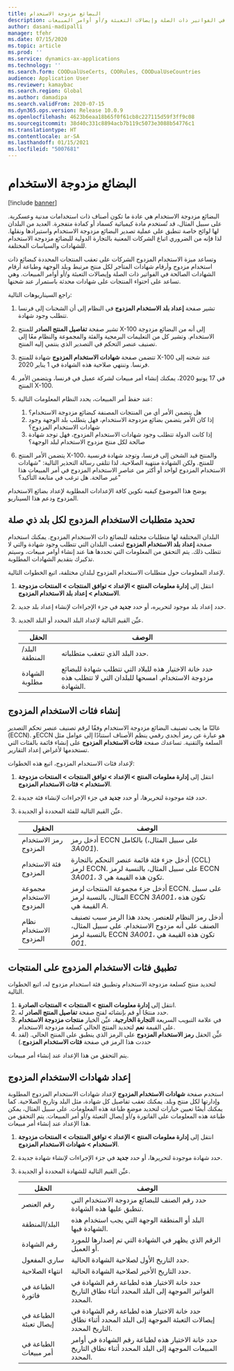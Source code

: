 ```yaml
---
title: البضائع مزدوجة الاستخدام
description: يوضح هذا الموضوع كيفية تعقب المنتجات المحددة كبضائع ذات استخدام مزدوج وأرقام شهادات المتجر لكل منتج مرتبط وبلد الوجهة وطباعة أرقام الشهادات الصالحة في الفواتير ذات الصلة وإيصالات التعبئة و/أو أوامر المبيعات.
author: dasani-madipalli
manager: tfehr
ms.date: 07/15/2020
ms.topic: article
ms.prod: ''
ms.service: dynamics-ax-applications
ms.technology: ''
ms.search.form: COODualUseCerts, COORules, COODualUseCountries
audience: Application User
ms.reviewer: kamaybac
ms.search.region: Global
ms.author: damadipa
ms.search.validFrom: 2020-07-15
ms.dyn365.ops.version: Release 10.0.9
ms.openlocfilehash: 4623b6eaa18b65f0f61cb8c227115d59f3ff9c08
ms.sourcegitcommit: 38d40c331c8894acb7b119c5073e3088b54776c1
ms.translationtype: HT
ms.contentlocale: ar-SA
ms.lasthandoff: 01/15/2021
ms.locfileid: "5007681"
---
```

# <a name="dual-use-goods"></a>البضائع مزدوجة الاستخدام

[!include [banner](../includes/banner.md)]

البضائع مزدوجة الاستخدام هي عادة ما تكون أصناف ذات استخدامات مدنية وعسكرية. على سبيل المثال، قد تُستخدم مادة كيميائية كسماد أو كمادة متفجرة. العديد من البلدان لها لوائح خاصة تنطبق على عملية تصدير البضائع مزدوجة الاستخدام واستيرادها ونقلها. لذا فإنه من الضروري اتباع الشركات المعنية بالتجارة الدولية للبضائع مزدوجة الاستخدام للشهادات والسياسات المختلفة.

وتساعد ميزة الاستخدام المزدوج الشركات على تعقب المنتجات المحددة كبضائع ذات استخدام مزدوج وأرقام شهادات المتاجر لكل منتج مرتبط وبلد الوجهة وطباعة أرقام الشهادات الصالحة في الفواتير ذات الصلة وإيصالات التعبئة و/أو أوامر المبيعات. وهي تساعد على احتواء المنتجات على شهادات محدثة باستمرار عند شحنها.

راجع السيناريوهات التالية:

1. تشير صفحة **إعداد بلد الاستخدام المزدوج** في النظام إلى أن الشحنات إلى فرنسا تتطلب وجود شهادة.
2. تشير صفحة **تفاصيل المنتج الصادر** للمنتج X-100 إلى أنه من البضائع مزدوجة الاستخدام. وتشير كل من التعليمات البرمجية والفئة والمجموعة والنظام معًا إلى تصنيف عنصر التحكم في التصدير الذي ينتمي إليه المنتج.
3. تتضمن صفحة **شهادات الاستخدام المزدوج** شهادة للمنتج X-100 عند شحنه إلى فرنسا. وتنتهي صلاحية هذه الشهادة في 1 يناير 2020.
4. في 17 يونيو 2020، يمكنك إنشاء أمر مبيعات لشركة عميل في فرنسا، ويتضمن الأمر المنتج X-100.
5. عند حفظ أمر المبيعات، يحدد النظام المعلومات التالية:

    1. هل يتضمن الأمر أي من المنتجات المصنفة كبضائع مزدوجة الاستخدام؟
    2. إذا كان الأمر يتضمن بضائع مزدوجة الاستخدام، فهل يتطلب بلد الوجهة وجود شهادات الاستخدام المزدوج؟
    3. إذا كانت الدولة تتطلب وجود شهادات الاستخدام المزدوج، فهل توجد شهادة صالحة لكل منتج مزدوج الاستخدام لبلد الوجهة؟

6. يتضمن الأمر المنتج X-100، والمنتج قيد الشحن إلى فرنسا، وتوجد شهادة فرنسية للمنتج. ولكن الشهادة منتهية الصلاحية. لذا تتلقى رسالة التحذير التالية: "شهادات الاستخدام المزدوج لواحد أو أكثر من عناصر الاستخدام المزدوج في أمر المبيعات هذا غير صالحة. هل ترغب في متابعة التأكيد؟"

يوضح هذا الموضوع كيفيه تكوين كافة الإعدادات المطلوبة لإعداد بضائع الاستخدام المزدوج ودعم هذا السيناريو.

## <a name="define-dual-use-requirements-for-each-relevant-country"></a>تحديد متطلبات الاستخدام المزدوج لكل بلد ذي صلة

البلدان المختلفة لها متطلبات مختلفة للبضائع ذات الاستخدام المزدوج. يمكنك استخدام صفحة **إعداد بلد الاستخدام المزدوج** لتعقب البلدان التي تتطلب وجود شهادة والتي لا تتطلب ذلك. يتم التحقق من المعلومات التي تحددها هنا عند إنشاء أوامر مبيعات، وسيتم تذكيرك بتقديم الشهادات المطلوبة.

لإعداد المعلومات حول متطلبات الاستخدام المزدوج لبلدان مختلفة، اتبع الخطوات التالية.

1. انتقل إلى **إدارة معلومات المنتج \> الإعداد \> توافق المنتجات \> المنتحات مزدوجة الاستخدام \> إعداد بلد الاستخدام المزدوج**.
2. حدد إعداد بلد موجود لتحريره، أو حدد **جديد** في جزء الإجراءات لإنشاء إعداد بلد جديد.
3. عيِّن القيم التالية لإعداد البلد المحدد أو البلد الجديد.

    | الحقل | ‏‏الوصف |
    |---|---|
    | البلد/المنطقة | حدد البلد الذي تتعقب متطلباته. |
    | الشهادة مطلوبة | حدد خانة الاختيار هذه للبلاد التي تتطلب شهادة للبضائع مزدوجة الاستخدام. امسحها للبلدان التي لا تتطلب هذه الشهادة. |

## <a name="create-dual-use-categories"></a>إنشاء فئات الاستخدام المزدوج

غالبًا ما يجب تصنيف البضائع مزدوجة الاستخدام وفقًا لرقم تصنيف عنصر تحكم التصدير (ECCN). وECCN هو عبارة عن رمز أبجدي رقمي ينظم الأصناف استنادًا إلى عوامل مثل السلعة والتقنية. تساعدك صفحة **فئات الاستخدام المزدوج** على إنشاء قائمة بالفئات التي تستخدمها لأغراض إعداد التقارير.

لإعداد فئات الاستخدام المزدوج‬، اتبع هذه الخطوات:

1. انتقل إلى **إدارة معلومات المنتج \> الإعداد \> توافق المنتجات \> المنتحات مزدوجة الاستخدام \> فئات الاستخدام المزدوج**.
2. حدد فئة موجودة لتحريرها، أو حدد **جديد** في جزء الإجراءات لإنشاء فئة جديدة.
3. عيِّن القيم التالية للفئة المحددة أو الجديدة.

    | الحقول | ‏‏الوصف |
    |---|---|
    | رمز الاستخدام المزدوج | أدخل رمز ECCN بالكامل (على سبيل المثال، *3A001*).|
    | فئة الاستخدام المزدوج | أدخل جزء فئة قائمة عنصر التحكم بالتجارة (CCL) لرمز ECCN. على سبيل المثال، بالنسبة لرمز ECCN *3A001*، تكون هذه القيمة هي *3*. |
    | مجموعة الاستخدام المزدوج | أدخل جزء مجموعة المنتجات لرمز ECCN. على سبيل المثال، بالنسبة لرمز ECCN *3A001*، تكون هذه القيمة هي *A*. |
    | نظام الاستخدام المزدوج | أدخل رمز النظام للعنصر. يحدد هذا الرمز سبب تصنيف الصنف على أنه مزدوج الاستخدام. على سبيل المثال، بالنسبة لرمز ECCN *3A001*، تكون هذه القيمة هي *001*. |

## <a name="apply-dual-use-categories-to-products"></a>تطبيق فئات الاستخدام المزدوج على المنتجات

لتحديد منتج كسلعة مزدوجة الاستخدام وتطبيق فئة استخدام مزدوج له، اتبع الخطوات التالية.

1. انتقل إلى **إدارة معلومات المنتج‬ \> المنتجات \> المنتجات الصادرة**.
1. حدد منتجًا أو قم بإنشائه لفتح صفحة **تفاصيل المنتج الصادر** له.
1. في علامة التبويب السريعة **التجارة الخارجية**، عيِّن الخيار **منتجات مزدوجة الاستخدام** على القيمة **نعم** لتحديد المنتج الحالي كسلعة مزدوجة الاستخدام.
1. عيٍّن الحقل **رمز الاستخدام المزدوج** على الرمز الذي ينطبق على المنتج الحالي. (لقد حددت هذا الرمز في صفحة **فئات الاستخدام المزدوج**.)

يتم التحقق من هذا الإعداد عند إنشاء أمر مبيعات.

## <a name="set-up-dual-use-certificates"></a>إعداد شهادات الاستخدام المزدوج

استخدم صفحة **شهادات الاستخدام المزدوج** لإعداد شهادات الاستخدام المزدوج المطلوبة وإدارتها لكل منتج وبلد. يمكنك تعقب تفاصيل كل شهادة، مثل البلد وتاريخ الصلاحية. كما يمكنك أيضًا تعيين خيارات لتحديد موضع طباعة هذه المعلومات. على سبيل المثال، يمكن طباعة هذه المعلومات على الفاتورة و/أو إيصال التعبئة و/أو أمر المبيعات. يتم التحقق من هذا الإعداد عند إنشاء أمر مبيعات.

1. انتقل إلى **إدارة معلومات المنتج \> الإعداد \> توافق المنتجات \> المنتحات مزدوجة الاستخدام \> شهادات الاستخدام المزدوج**.
2. حدد شهادة موجودة لتحريرها، أو حدد **جديد** في جزء الإجراءات لإنشاء شهادة جديدة.
3. عيِّن القيم التالية للشهادة المحددة أو الجديدة.

    | الحقل | ‏‏الوصف |
    |---|---|
    | رقم العنصر | حدد رقم الصنف للبضائع مزدوجة الاستخدام التي تنطبق عليها هذه الشهادة. |
    | البلد/المنطقة | البلد أو المنطقة الوجهة التي يجب استخدام هذه الشهادة فيها. |
    | رقم الشهادة | الرقم الذي يظهر في الشهادة التي تم إصدارها للمورد أو العميل. |
    | ساري المفعول | حدد التاريخ الأول لصلاحية الشهادة الحالية.|
    | انتهاء الصلاحية | حدد التاريخ الأخير لصلاحية الشهادة الحالية. |
    | الطباعة في فاتورة | حدد خانة الاختيار هذه لطباعة رقم الشهادة في الفواتير الموجهة إلى البلد المحدد أثناء نطاق التاريخ المحدد. |
    | الطباعة في إيصال تعبئة | حدد خانة الاختيار هذه لطباعة رقم الشهادة في إيصالات التعبئة الموجهة إلى البلد المحدد أثناء نطاق التاريخ المحدد. |
    | الطباعة في أمر مبيعات | حدد خانة الاختيار هذه لطباعة رقم الشهادة في أوامر المبيعات الموجهة إلى البلد المحدد أثناء نطاق التاريخ المحدد. |
